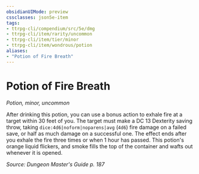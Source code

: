 ```yaml
---
obsidianUIMode: preview
cssclasses: json5e-item
tags:
- ttrpg-cli/compendium/src/5e/dmg
- ttrpg-cli/item/rarity/uncommon
- ttrpg-cli/item/tier/minor
- ttrpg-cli/item/wondrous/potion
aliases: 
- "Potion of Fire Breath"
---
```

# Potion of Fire Breath
*Potion, minor, uncommon*  



After drinking this potion, you can use a bonus action to exhale fire at a target within 30 feet of you. The target must make a DC 13 Dexterity saving throw, taking `dice:4d6|noform|noparens|avg` (`4d6`) fire damage on a failed save, or half as much damage on a successful one. The effect ends after you exhale the fire three times or when 1 hour has passed. This potion's orange liquid flickers, and smoke fills the top of the container and wafts out whenever it is opened.

*Source: Dungeon Master's Guide p. 187*